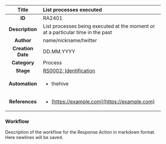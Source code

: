 | Title                       | List processes executed         |
|:---------------------------:|:--------------------|
| **ID**                      | RA2401            |
| **Description**             | List processes being executed at the moment or at a particular time in the past   |
| **Author**                  | name/nickname/twitter        |
| **Creation Date**           | DD.MM.YYYY |
| **Category**                | Process      |
| **Stage**                   |[RS0002: Identification](../Response_Stages/RS0002.md)| 
| **Automation** |<ul><li>thehive</li></ul>|
| **References** |<ul><li>[https://example.com](https://example.com)</li></ul>|

### Workflow

Description of the workflow for the Response Action in markdown format.  
Here newlines will be saved.  
